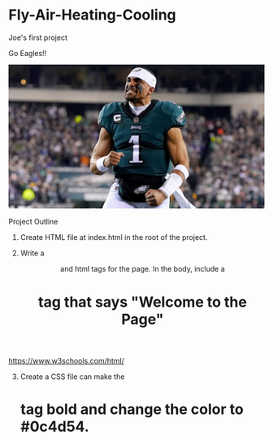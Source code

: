 # Fly-Air-Heating-Cooling
Joe's first project

Go Eagles!!

<img src="img/jalen-hurts.jpg" alt="">

Project Outline 

1. Create HTML file at index.html in the root of the project. 

2. Write a <header> and <body> html tags for the page. In the body, include a <h1> tag that says "Welcome to the Page"

https://www.w3schools.com/html/

3. Create a CSS file can make the <h1> tag bold and change the color to #0c4d54. 
